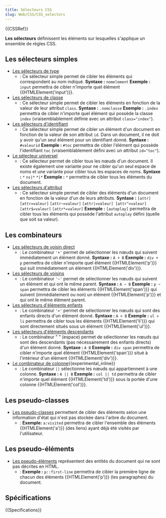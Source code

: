 ```yaml
---
title: Sélecteurs CSS
slug: Web/CSS/CSS_selectors
---
```


{{CSSRef}}

**Les sélecteurs** définissent les éléments sur lesquelles s'applique un ensemble de règles CSS.

## Les sélecteurs simples

- [Les sélecteurs de type](/fr/docs/Web/CSS/Type_selectors)
  - : Ce sélecteur simple permet de cibler les éléments qui correspondent au nom indiqué.
    **Syntaxe :** `nomelement`
    **Exemple :** `input` permettra de cibler n'importe quel élément {{HTMLElement('input')}}.
- [Les sélecteurs de classe](/fr/docs/Web/CSS/Class_selectors)
  - : Ce sélecteur simple permet de cibler les éléments en fonction de la valeur de leur attribut `class`.
    **Syntaxe :** `.nomclasse`
    **Exemple :** `.index` permettra de cibler n'importe quel élément qui possède la classe `index` (vraisemblablement définie avec un attribut `class="index"`).
- [Les sélecteurs d'identifiant](/fr/docs/Web/CSS/ID_selectors)
  - : Ce sélecteur simple permet de cibler un élément d'un document en fonction de la valeur de son attribut `id`. Dans un document, il ne doit y avoir qu'un seul élément pour un identifiant donné.
    **Syntaxe :** `#valeurid`
    **Exemple :** `#toc` permettra de cibler l'élément qui possède l'identifiant `toc` (vraisemblablement défini avec un attribut `id="toc"`).
- [Le sélecteur universel](/fr/docs/Web/CSS/Universal_selectors)
  - : Ce sélecteur permet de cibler tous les nœuds d'un document. Il existe également une variante pour ne cibler qu'un seul espace de noms et une variante pour cibler tous les espaces de noms.
    **Syntaxe :** `*` `ns|*` `*|*`
    **Exemple :** `*` permettra de cibler tous les éléments du document.
- [Les sélecteurs d'attribut](/fr/docs/Web/CSS/Attribute_selectors)
  - : Ce sélecteur simple permet de cibler des éléments d'un document en fonction de la valeur d'un de leurs attributs.
    **Syntaxe :** `[attr]` `[attr=valeur]` `[attr~=valeur]` `[attr|=valeur] [attr^=valeur]` `[attr$=valeur]` `[attr*=valeur]`
    **Exemple :** `[autoplay]` permettra de cibler tous les éléments qui possède l'attribut `autoplay` défini (quelle que soit sa valeur).

## Les combinateurs

- [Les sélecteurs de voisin direct](/fr/docs/Web/CSS/Adjacent_sibling_combinator)
  - : Le combinateur `'+'` permet de sélectionner les nœuds qui suivent immédiatement un élément donné.
    **Syntaxe :** `A + B`
    **Exemple :** `div + p` permettra de cibler n'importe quel élément {{HTMLElement('p')}} qui suit immédiatement un élément {{HTMLElement('div')}}.
- [Les sélecteurs de voisins](/fr/docs/Web/CSS/General_sibling_combinator)
  - : Le combinateur `'~'` permet de sélectionner les nœuds qui suivent un élément et qui ont le même parent.
    **Syntaxe :** `A ~ B`
    **Exemple :** `p ~ span` permettra de cibler les éléments {{HTMLElement('span')}} qui suivent (immédiatement ou non) un élément {{HTMLElement('p')}} et qui ont le même élément parent.
- [Les sélecteurs d'éléments enfants](/fr/docs/Web/CSS/Child_combinator)
  - : Le combinateur `'>'` permet de sélectionner les nœuds qui sont des enfants directs d'un élément donné.
    **Syntaxe :** `A > B`
    **Exemple :** `ul > li` permettra de cibler tous les éléments {{HTMLElement('li')}} qui sont directement situés sous un élément {{HTMLElement('ul')}}.
- [Les sélecteurs d'éléments descendants](/fr/docs/Web/CSS/Descendant_combinator)
  - : Le combinateur " " (espace) permet de sélectionner les nœuds qui sont des descendants (pas nécessairement des enfants directs) d'un élément donné.
    **Syntaxe :** `A B`
    **Exemple :** `div span` permettra de cibler n'importe quel élément {{HTMLElement('span')}} situé à l'intérieur d'un élément {{HTMLElement('div')}}.
- [Le combinateur de colonne](/fr/docs/Web/CSS/Column_combinator){{experimental_inline}}
  - : Le combinateur `||` sélectionne les nœuds qui appartiennent à une colonne. **Syntaxe :** `A || B`
    **Exemple :** `col || td` permettra de cibler n'importe quel élément {{HTMLElement('td')}} sous la portée d'une colonne {{HTMLElement('col')}}.

## Les pseudo-classes

- [Les pseudo-classes](/fr/docs/Web/CSS/Pseudo-classes) permettent de cibler des éléments selon une information d'état qui n'est pas stockée dans l'arbre du document.
  - : **Exemple:** `a:visited` permettra de cibler l'ensemble des éléments {{HTMLElement('a')}} (des liens) ayant déjà été visités par l'utilisateur.

## Les pseudo-éléments

- [Les pseudo-éléments](/fr/docs/Web/CSS/Pseudo-elements) représentent des entités du document qui ne sont pas décrites en HTML.
  - : **Exemple :** `p::first-line` permettra de cibler la première ligne de chacun des éléments {{HTMLElement('p')}} (les paragraphes) du document.

## Spécifications

{{Specifications}}
